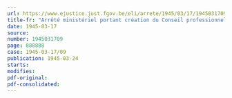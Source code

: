 ```yaml
---
url: https://www.ejustice.just.fgov.be/eli/arrete/1945/03/17/1945031709/justel
title-fr: "Arrêté ministériel portant création du Conseil professionnel de l'Industrie de la Terre cuite"
date: 1945-03-17
source:
number: 1945031709
page: 888888
case: 1945-03-17/09
publication: 1945-03-24
starts:
modifies:
pdf-original:
pdf-consolidated:
---
```


